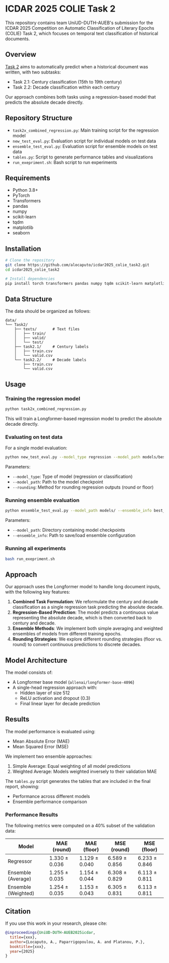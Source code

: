 # ICDAR 2025 COLIE Task 2

This repository contains team UniUD-DUTH-AUEB's submission for the ICDAR 2025 Competition on Automatic Classification of Literary Epochs (COLIE) Task 2, which focuses on temporal text classification of historical documents.

## Overview

[Task 2](https://www.kaggle.com/competitions/icdar-2025-ColiE_Task2/) aims to automatically predict when a historical document was written, with two subtasks:
- Task 2.1: Century classification (15th to 19th century)
- Task 2.2: Decade classification within each century

Our approach combines both tasks using a regression-based model that predicts the absolute decade directly.

## Repository Structure

- `task2x_combined_regression.py`: Main training script for the regression model
- `new_test_eval.py`: Evaluation script for individual models on test data
- `ensemble_test_eval.py`: Evaluation script for ensemble models on test data
- `tables.py`: Script to generate performance tables and visualizations
- `run_exepriment.sh`: Bash script to run experiments

## Requirements

- Python 3.8+
- PyTorch
- Transformers
- pandas
- numpy
- scikit-learn
- tqdm
- matplotlib
- seaborn

## Installation

```bash
# Clone the repository
git clone https://github.com/alocaputo/icdar2025_colie_task2.git
cd icdar2025_colie_task2

# Install dependencies
pip install torch transformers pandas numpy tqdm scikit-learn matplotlib seaborn
```

## Data Structure

The data should be organized as follows:

```
data/
└── Task2/
    ├── texts/       # Text files
    │   ├── train/
    │   ├── valid/
    │   └── test/
    ├── task2.1/     # Century labels
    │   ├── train.csv
    │   └── valid.csv
    └── task2.2/     # Decade labels
        ├── train.csv
        └── valid.csv
```

## Usage

### Training the regression model

```bash
python task2x_combined_regression.py
```

This will train a Longformer-based regression model to predict the absolute decade directly.

### Evaluating on test data

For a single model evaluation:

```bash
python new_test_eval.py --model_type regression --model_path models/best_single_head_regression_model_epoch_4.pt --rounding floor
```

Parameters:
- `--model_type`: Type of model (regression or classification)
- `--model_path`: Path to the model checkpoint
- `--rounding`: Method for rounding regression outputs (round or floor)

### Running ensemble evaluation

```bash
python ensemble_test_eval.py --model_path models/ --ensemble_info best_ensemble_info.pkl
```

Parameters:
- `--model_path`: Directory containing model checkpoints
- `--ensemble_info`: Path to save/load ensemble configuration

### Running all experiments

```bash
bash run_exepriment.sh
```

## Approach

Our approach uses the Longformer model to handle long document inputs, with the following key features:

1. **Combined Task Formulation**: We reformulate the century and decade classification as a single regression task predicting the absolute decade.
2. **Regression-Based Prediction**: The model predicts a continuous value representing the absolute decade, which is then converted back to century and decade.
3. **Ensemble Methods**: We implement both simple averaging and weighted ensembles of models from different training epochs.
4. **Rounding Strategies**: We explore different rounding strategies (floor vs. round) to convert continuous predictions to discrete decades.

## Model Architecture

The model consists of:
- A Longformer base model (`allenai/longformer-base-4096`)
- A single-head regression approach with:
  - Hidden layer of size 512
  - ReLU activation and dropout (0.3)
  - Final linear layer for decade prediction

## Results

The model performance is evaluated using:
- Mean Absolute Error (MAE)
- Mean Squared Error (MSE)

We implement two ensemble approaches:
1. Simple Average: Equal weighting of all model predictions
2. Weighted Average: Models weighted inversely to their validation MAE

The `tables.py` script generates the tables that are included in the final report, showing:
- Performance across different models
- Ensemble performance comparison

### Performance Results

The following metrics were computed on a 40% subset of the validation data:

| Model | MAE (round) | MAE (floor) | MSE (round) | MSE (floor) |
|-------|-------------|-------------|-------------|-------------|
| Regressor | 1.330 ± 0.036 | 1.129 ± 0.040 | 6.589 ± 0.856 | 6.233 ± 0.846 |
| Ensemble (Average) | 1.255 ± 0.035 | 1.154 ± 0.044 | 6.308 ± 0.829 | 6.113 ± 0.811 |
| Ensemble (Weighted) | 1.254 ± 0.035 | 1.153 ± 0.043 | 6.305 ± 0.831 | 6.113 ± 0.811 |

## Citation

If you use this work in your research, please cite:

```bibtex
@inproceedings{UniUD-DUTH-AUEB2025icdar,
  title={xxx},
  author={Locaputo, A., Paparrigopoulou, A. and Platanou, P.},
  booktitle={xxx},
  year={2025}
}
```

